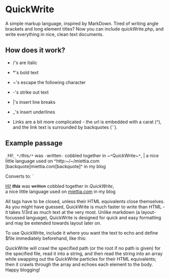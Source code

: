 # QuickWrite
A simple markup language, inspired by MarkDown. Tired of writing angle brackets and long element titles? Now you can include quickWrite.php, and write everything in nice, clean text documents.

## How does it work?

* /'s are italic
* *'s bold text
* ~'s escape the following character
* -'s strike out text
* |'s insert line breaks
* _'s insert underlines

* Links are a bit more complicated - the url is embedded with a carat (^), and the link text is surrounded by backquotes (``).

## Example passage

`_`Hi!`_` `*/`this`/*` was `-`written`-` cobbled together in ~`*`QuickWrite~`*`,
|
a nice little language used on ^http:~/~/miettia.com [backquote]miettia.com[backquote]^ in my blog

Converts to:
`<p><u>Hi!</u> <strong><em>this</em></strong> was <strike>written</strike> cobbled together in *QuickWrite*, <br> a nice little language used on <a href="http://miettia.com">miettia.com</a> in my blog</p>

All tags have to be closed, unless their HTML equivalents close themselves. As you might have guessed, QuickWrite is much faster to write
than HTML - it takes 1/3rd as much text at the very most. Unlike markdown (a layout-focussed language), QuickWrite is designed for quick and easy formatting and may be extended towards layout later on.

To use QuickWrite, include it where you want the text to echo and define $file immediately beforehand, like this:

<?php
  $file = "filepath/file.txt";
  include 'quickWrite.php';
?>

QuickWrite will crawl the specified path (or the root if no path is given) for the specified file, read it into a string, and then read the string into an array while swapping out the QuickWrite particles for their HTML equivalents; then it crawls through the array and echoes each element to the body. Happy blogging!
